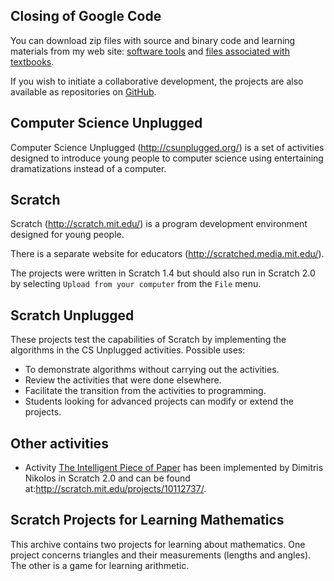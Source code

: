 ## Closing of Google Code ##
You can download zip files with source and binary code and learning materials from
my web site: [software tools](http://www.weizmann.ac.il/sci-tea/benari/software/index.html)
and [files associated with textbooks](http://www.weizmann.ac.il/sci-tea/benari/books/index.html).

If you wish to initiate a collaborative development, the projects are also available as repositories on [GitHub](https://github.com/motib?tab=repositories).


## Computer Science Unplugged ##
Computer Science Unplugged (http://csunplugged.org/) is a set of activities designed to introduce young people to computer science using entertaining dramatizations instead of a computer.

## Scratch ##
Scratch (http://scratch.mit.edu/) is a program development environment designed for young people.

There is a separate website for educators (http://scratched.media.mit.edu/).

The projects were written in Scratch 1.4 but should also run in Scratch 2.0 by selecting `Upload from your computer` from the `File` menu.

## Scratch Unplugged ##
These projects test the capabilities of Scratch by implementing the algorithms in the CS Unplugged activities. Possible uses:
  * To demonstrate algorithms without carrying out the activities.
  * Review the activities that were done elsewhere.
  * Facilitate the transition from the activities to programming.
  * Students looking for advanced projects can modify or extend the projects.

## Other activities ##
  * Activity [The Intelligent Piece of Paper](http://csunplugged.org/intelligent-paper) has been implemented by Dimitris Nikolos in Scratch 2.0 and can be found at:http://scratch.mit.edu/projects/10112737/.

## Scratch Projects for Learning Mathematics ##
This archive contains two projects for learning about mathematics. One project concerns triangles and their measurements (lengths and angles). The other is a game for learning arithmetic.